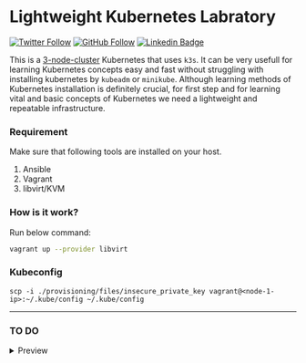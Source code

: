 # Lightweight Kubernetes Labratory

[![Twitter Follow](https://img.shields.io/twitter/follow/045_hamid?label=045_hamid&style=plastic&logo=twitter&color=blue)](https://twitter.com/045_hamid)
[![GitHub Follow](https://img.shields.io/github/followers/hamidgholami?label=hamidgholami&style=plastic&logo=github&color=green)](https://github.com/hamidgholami)
[![Linkedin Badge](https://img.shields.io/badge/hamid--gholami-LinkedIn-blue?logo=linkedin)](https://www.linkedin.com/in/hamid-gholami/)
<!--
[![Youtube Badge](https://img.shields.io/badge/-geekestan-red?style=plastic&&logo=youtube&message=geekestan&logoColor=white)](https://www.youtube.com/channel/UCBlOVqLEwcvFNG03KDAVTlw)
-->

This is a <ins>3-node-cluster</ins> Kubernetes that uses `k3s`. It can be very usefull for learning Kubernetes concepts easy and fast without struggling with installing kubernetes by `kubeadm` or `minikube`. Although learning methods of Kubernetes installation is definitely crucial, for first step and for learning vital and basic concepts of Kubernetes we need a lightweight and repeatable infrastructure.

### Requirement
Make sure that following tools are installed on your host.

1. Ansible
2. Vagrant
3. libvirt/KVM

### How is it work?
Run below command:
```bash
vagrant up --provider libvirt
```
### Kubeconfig

```
scp -i ./provisioning/files/insecure_private_key vagrant@<node-1-ip>:~/.kube/config ~/.kube/config
```
***
### TO DO
<details> 
<summary> Preview</summary>

- [ ] Adding `virtualbox` as a provider in Vagrantfile that dynamicly detect provider(between libvirt and virtualbox)

</details>